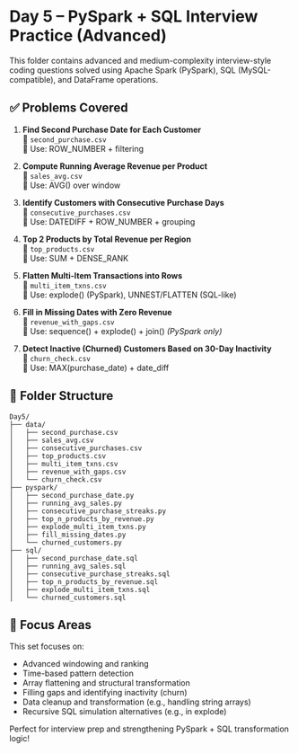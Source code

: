 # Day 5 – PySpark + SQL Interview Practice (Advanced)

This folder contains advanced and medium-complexity interview-style coding questions solved using Apache Spark (PySpark), SQL (MySQL-compatible), and DataFrame operations.

## ✅ Problems Covered

1. **Find Second Purchase Date for Each Customer**  
   📄 `second_purchase.csv`  
   🧠 Use: ROW_NUMBER + filtering

2. **Compute Running Average Revenue per Product**  
   📄 `sales_avg.csv`  
   🧠 Use: AVG() over window

3. **Identify Customers with Consecutive Purchase Days**  
   📄 `consecutive_purchases.csv`  
   🧠 Use: DATEDIFF + ROW_NUMBER + grouping

4. **Top 2 Products by Total Revenue per Region**  
   📄 `top_products.csv`  
   🧠 Use: SUM + DENSE_RANK

5. **Flatten Multi-Item Transactions into Rows**  
   📄 `multi_item_txns.csv`  
   🧠 Use: explode() (PySpark), UNNEST/FLATTEN (SQL-like)

6. **Fill in Missing Dates with Zero Revenue**  
   📄 `revenue_with_gaps.csv`  
   🧠 Use: sequence() + explode() + join() *(PySpark only)*

7. **Detect Inactive (Churned) Customers Based on 30-Day Inactivity**  
   📄 `churn_check.csv`  
   🧠 Use: MAX(purchase_date) + date_diff

## 📁 Folder Structure

```
Day5/
├── data/
│   ├── second_purchase.csv
│   ├── sales_avg.csv
│   ├── consecutive_purchases.csv
│   ├── top_products.csv
│   ├── multi_item_txns.csv
│   ├── revenue_with_gaps.csv
│   └── churn_check.csv
├── pyspark/
│   ├── second_purchase_date.py
│   ├── running_avg_sales.py
│   ├── consecutive_purchase_streaks.py
│   ├── top_n_products_by_revenue.py
│   ├── explode_multi_item_txns.py
│   ├── fill_missing_dates.py
│   └── churned_customers.py
├── sql/
│   ├── second_purchase_date.sql
│   ├── running_avg_sales.sql
│   ├── consecutive_purchase_streaks.sql
│   ├── top_n_products_by_revenue.sql
│   ├── explode_multi_item_txns.sql
│   └── churned_customers.sql
```

## 🧠 Focus Areas

This set focuses on:
- Advanced windowing and ranking
- Time-based pattern detection
- Array flattening and structural transformation
- Filling gaps and identifying inactivity (churn)
- Data cleanup and transformation (e.g., handling string arrays)
- Recursive SQL simulation alternatives (e.g., in explode)

Perfect for interview prep and strengthening PySpark + SQL transformation logic!